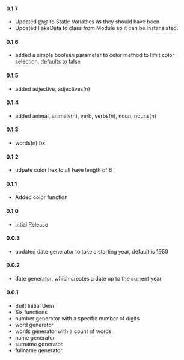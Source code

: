 <h4>0.1.7</h4>

* Updated @@ to Static Variables as they should have been
* Updated FakeData to class from Module so it can be instansiated.

<h4>0.1.6</h4>

* added a simple boolean parameter to color method to limit color selection, defaults to false

<h4>0.1.5</h4>

* added adjective, adjectives(n)

<h4>0.1.4</h4>

* added animal, animals(n), verb, verbs(n), noun, nouns(n)

<h4>0.1.3</h4>

* words(n) fix

<h4>0.1.2</h4>

* udpate color hex to all have length of 6

<h4>0.1.1</h4>

* Added color function

<h4>0.1.0</h4>

* Intial Release

<h4>0.0.3</h4>

* updated date generator to take a starting year, default is 1950

<h4>0.0.2</h4>

* date generator, which creates a date up to the current year

<h4>0.0.1</h4>

* Built Initial Gem
* Six functions
* number generator with a specific number of digits
* word generator
* words generator with a count of words
* name generator
* surname generator
* fullname generator

